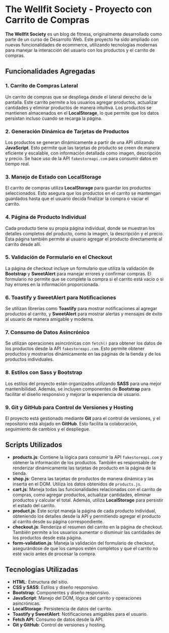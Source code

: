# The Wellfit Society - Proyecto con Carrito de Compras

**The Wellfit Society** es un blog de fitness, originalmente desarrollado como parte de un curso de Desarrollo Web. Este proyecto ha sido ampliado con nuevas funcionalidades de ecommerce, utilizando tecnologías modernas para manejar la interacción del usuario con los productos y el carrito de compras.

## Funcionalidades Agregadas

### 1. Carrito de Compras Lateral
Un carrito de compras que se despliega desde el lateral derecho de la pantalla. Este carrito permite a los usuarios agregar productos, actualizar cantidades y eliminar productos de manera intuitiva. Los productos se mantienen almacenados en el **LocalStorage**, lo que permite que los datos persistan incluso cuando se recarga la página.

### 2. Generación Dinámica de Tarjetas de Productos
Los productos se generan dinámicamente a partir de una API utilizando **JavaScript**. Esto permite que las tarjetas de producto se creen de manera eficiente y escalable, con información detallada como imagen, descripción y precio. Se hace uso de la API `fakestoreapi.com` para consumir datos en tiempo real.

### 3. Manejo de Estado con LocalStorage
El carrito de compras utiliza **LocalStorage** para guardar los productos seleccionados. Esto asegura que los productos en el carrito se mantengan guardados hasta que el usuario decida finalizar la compra o vaciar el carrito.

### 4. Página de Producto Individual
Cada producto tiene su propia página individual, donde se muestran los detalles completos del producto, como la imagen, la descripción y el precio. Esta página también permite al usuario agregar el producto directamente al carrito desde allí.

### 5. Validación de Formulario en el Checkout
La página de checkout incluye un formulario que utiliza la validación de **Bootstrap** y **SweetAlert** para manejar errores y confirmar compras. El formulario no permite que se complete la compra si el carrito está vacío o si hay errores en la información proporcionada.

### 6. Toastify y SweetAlert para Notificaciones
Se utilizan librerías como **Toastify** para mostrar notificaciones al agregar productos al carrito, y **SweetAlert** para mostrar alertas y mensajes de éxito al usuario de manera amigable y moderna.

### 7. Consumo de Datos Asincrónico
Se utilizan operaciones asincrónicas con `fetch()` para obtener los datos de los productos desde la API `fakestoreapi.com`. Esto permite obtener productos y mostrarlos dinámicamente en las páginas de la tienda y de los productos individuales.

### 8. Estilos con Sass y Bootstrap
Los estilos del proyecto están organizados utilizando **SASS** para una mejor mantenibilidad. Además, se incluyen componentes de **Bootstrap** para facilitar el diseño responsivo y mejorar la experiencia de usuario.

### 9. Git y GitHub para Control de Versiones y Hosting
El proyecto está gestionado mediante **Git** para el control de versiones, y el repositorio está alojado en **GitHub**. Esto facilita la colaboración, seguimiento de cambios y el despliegue.

## Scripts Utilizados

- **products.js**: Contiene la lógica para consumir la API `fakestoreapi.com` y obtener la información de los productos. También es responsable de renderizar dinámicamente las tarjetas de producto en la página de la tienda.
- **shop.js**: Genera las tarjetas de productos de manera dinámica y las inserta en el DOM. Utiliza los datos obtenidos de `products.js`.
- **cart.js**: Maneja todas las funcionalidades relacionadas con el carrito de compras, como agregar productos, actualizar cantidades, eliminar productos y calcular el total. Además, utiliza **LocalStorage** para persistir el estado del carrito.
- **product.js**: Este script maneja la página de cada producto individual, obteniendo los detalles desde la API y permitiendo agregar el producto al carrito desde su página correspondiente.
- **checkout.js**: Renderiza el resumen del carrito en la página de checkout. También permite a los usuarios aumentar o disminuir las cantidades de los productos desde esta página.
- **form-validation.js**: Maneja la validación del formulario de checkout, asegurándose de que los campos estén completos y que el carrito no esté vacío antes de procesar la compra.

## Tecnologías Utilizadas

- **HTML**: Estructura del sitio.
- **CSS y SASS**: Estilos y diseño responsivo.
- **Bootstrap**: Componentes y diseño responsivo.
- **JavaScript**: Manejo del DOM, lógica del carrito y operaciones asincrónicas.
- **LocalStorage**: Persistencia de datos del carrito.
- **Toastify y SweetAlert**: Notificaciones amigables para el usuario.
- **Fetch API**: Consumo de datos desde la API.
- **Git y GitHub**: Control de versiones y hosting.

